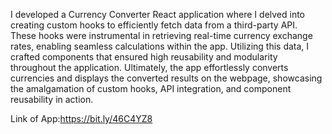 I developed a Currency Converter React application where I delved into creating custom hooks to efficiently fetch data from a third-party API. These hooks were instrumental in retrieving real-time currency exchange rates, enabling seamless calculations within the app. Utilizing this data, I crafted components that ensured high reusability and modularity throughout the application. Ultimately, the app effortlessly converts currencies and displays the converted results on the webpage, showcasing the amalgamation of custom hooks, API integration, and component reusability in action.








Link of App:https://bit.ly/46C4YZ8
